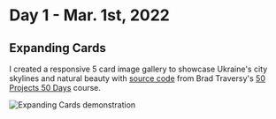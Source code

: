 # Day 1 - Mar. 1st, 2022 
## Expanding Cards
I created a responsive 5 card image gallery to showcase Ukraine's city skylines and natural beauty with [source code](https://github.com/bradtraversy/50projects50days/tree/master/expanding-cards) from Brad Traversy's [50 Projects 50 Days](https://50projects50days.com/) course.

![Expanding Cards demonstration](demo.gif)